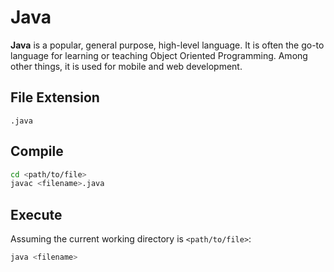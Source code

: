 # Java

**Java** is a popular, general purpose, high-level language. It is often the go-to language for learning or teaching Object Oriented Programming. Among other things, it is used for mobile and web development.

## File Extension

`.java`

## Compile

```bash
cd <path/to/file>
javac <filename>.java
```

## Execute

Assuming the current working directory is `<path/to/file>`:

```bash
java <filename>
```
